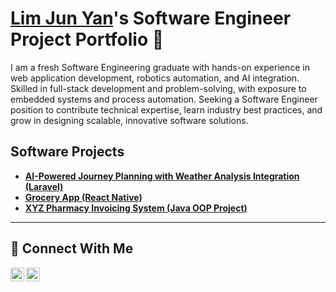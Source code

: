 # <a href="https://www.linkedin.com/in/lim-jun-yan-6b05342aa/">Lim Jun Yan</a>'s Software Engineer Project Portfolio 🔐

I am a fresh Software Engineering graduate with hands-on experience in web application development, robotics automation, and AI integration. Skilled in full-stack development and problem-solving, with exposure to embedded systems and process automation. Seeking a Software Engineer position to contribute technical expertise, learn industry best practices, and grow in designing scalable, innovative software solutions. 


## Software Projects

- **[AI-Powered Journey Planning with Weather Analysis Integration (Laravel)](https://github.com/jylim0212/myjourneyplanner)**
- **[Grocery App (React Native)](https://github.com/jylim0212/groceryapp)**
- **[XYZ Pharmacy Invoicing System (Java OOP Project)](https://github.com/jylim0212/xyzpharmacyinvoicingsystem)**

<hr/>

## 🤳 Connect With Me

[<img align="left" alt="___________ | LinkedIn" width="22px" src="https://cdn.jsdelivr.net/npm/simple-icons@v3/icons/linkedin.svg" />][linkedin]
[<img align="left" alt="___________ | Instagram" width="22px" src="https://cdn.jsdelivr.net/npm/simple-icons@v3/icons/instagram.svg" />][instagram]

[instagram]: https://www.instagram.com/junyan_212/
[linkedin]: https://www.linkedin.com/in/lim-jun-yan-6b05342aa/

<!--
<img width="35" alt="image" src="https://github.com/user-attachments/assets/2f41c7cd-5ea8-4475-b451-a37161b6c3fb"> 
<img width="35" alt="image" src="https://github.com/user-attachments/assets/77649969-9910-4994-8b96-74a116cfb2a8">
-->
